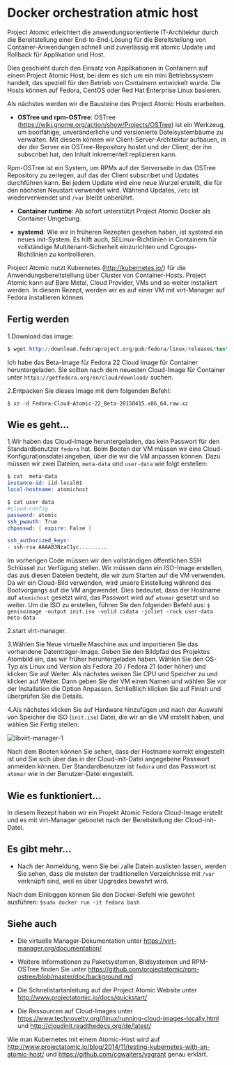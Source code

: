 # Docker orchestration atmic host

Project Atomic erleichtert die anwendungsorientierte IT-Architektur durch die Bereitstellung einer End-to-End-Lösung für die Bereitstellung von Container-Anwendungen schnell und zuverlässig mit atomic Update und Rollback für Applikation und Host.

Dies geschieht durch den Einsatz von Applikationen in Containern auf einem Project Atomic Host, bei dem es sich um ein mini Betriebssystem handelt, das speziell für den Betrieb von Containern entwickelt wurde. Die Hosts können auf Fedora, CentOS oder Red Hat Enterprise Linux basieren.

Als nächstes werden wir die Bausteine des Project Atomic Hosts erarbeiten.

* **OSTree und rpm-OSTree**: OSTree (https://wiki.gnome.org/action/show/Projects/OSTree) ist ein Werkzeug, um bootfähige, unveränderliche und versionierte Dateisystembäume zu verwalten. Mit diesem können wir Client-Server-Architektur aufbauen, in der der Server ein OSTree-Repository hostet und der Client, der ihn subscribet hat, den Inhalt inkrementell replizieren kann.

Rpm-OSTree ist ein System, um RPMs auf der Serverseite in das OSTree Repository zu zerlegen, auf das der Client subscribet und Updates durchführen kann. Bei jedem Update wird eine neue Wurzel erstellt, die für den nächsten Neustart verwendet wird. Während Updates, `/etc` ist wiederverwendet und `/var` bleibt unberührt.

* **Container runtime**: Ab sofort unterstützt Project Atomic Docker als Container Umgebung.

* **systemd**: Wie wir in früheren Rezepten gesehen haben, ist systemd ein neues init-System. Es hilft auch, SELinux-Richtlinien in Containern für vollständige Multitenant-Sicherheit einzurichten und Cgroups-Richtlinien zu kontrollieren.

Project Atomic nutzt Kubernetes (http://kubernetes.io/) für die Anwendungsbereitstellung über Cluster von Container-Hosts. Project Atomic kann auf Bare Metal, Cloud Provider, VMs und so weiter installiert werden. In diesem Rezept, werden wir es auf einer VM mit virt-Manager auf Fedora installieren können.

## Fertig werden

1.Download das image:

```s
$ wget http://download.fedoraproject.org/pub/fedora/linux/releases/test/22_Beta/Cloud/x86_64/Images/Fedora-Cloud-Atomic-22_Beta-20150415.x86_64.raw.xz
```

Ich habe das Beta-Image für Fedora 22 Cloud Image für Container heruntergeladen. Sie sollten nach dem neuesten Cloud-Image für Container unter `https://getfedora.org/en/cloud/download/` suchen.

2.Entpacken Sie dieses Image mit dem folgenden Befehl:

`$ xz -d Fedora-Cloud-Atomic-22_Beta-20150415.x86_64.raw.xz`

## Wie es geht…

1.Wir haben das Cloud-Image heruntergeladen, das kein Passwort für den Standardbenutzer `fedora` hat. Beim Booten der VM müssen wir eine Cloud-Konfigurationsdatei angeben, über die wir die VM anpassen können. Dazu müssen wir zwei Dateien, `meta-data` und `user-data` wie folgt erstellen:

```s
$ cat  meta-data
instance-id: iid-local01
local-hostname: atomichost

$ cat user-data
#cloud-config
password: atomic
ssh_pwauth: True
chpasswd: { expire: False }

ssh_authorized_keys:
- ssh-rsa AAAAB3NzaC1yc.........
```

Im vorherigen Code müssen wir den vollständigen öffentlichen SSH Schlüssel zur Verfügung stellen. Wir müssen dann ein ISO-Image erstellen, das aus diesen Dateien besteht, die wir zum Starten auf die VM verwenden.
Da wir ein Cloud-Bild verwenden, wird unsere Einstellung während des Bootvorgangs auf die VM angewendet. Dies bedeutet, dass der Hostname auf `atomichost` gesetzt wird, das Passwort wird auf `atomar` gesetzt und so weiter.
Um die ISO zu erstellen, führen Sie den folgenden Befehl aus:
`$ genisoimage -output init.iso -volid cidata -joliet -rock user-data meta-data`

2.start virt-manager.

3.Wählen Sie Neue virtuelle Maschine aus und importieren Sie das vorhandene Datenträger-Image. Geben Sie den Bildpfad des Projektes Atombild ein, das wir früher heruntergeladen haben. Wählen Sie den OS-Typ als Linux und Version als Fedora 20 / Fedora 21 (oder höher) und klicken Sie auf Weiter. Als nächstes weisen Sie CPU und Speicher zu und klicken auf Weiter. Dann geben Sie der VM einen Namen und wählen Sie vor der Installation die Option Anpassen. Schließlich klicken Sie auf Finish und überprüfen Sie die Details.

4.Als nächstes klicken Sie auf Hardware hinzufügen und nach der Auswahl von Speicher die ISO (`init.iso`) Datei, die wir an die VM erstellt haben, und wählen Sie Fertig stellen:

![libvirt-manager-1](https://www.packtpub.com/graphics/9781788297615/graphics/4862OS_08_08.jpg)

Nach dem Booten können Sie sehen, dass der Hostname korrekt eingestellt ist und Sie sich über das in der Cloud-init-Datei angegebene Passwort anmelden können. Der Standardbenutzer ist `fedora` und das Passwort ist `atomar` wie in der Benutzer-Datei eingestellt.

## Wie es funktioniert…

In diesem Rezept haben wir ein Projekt Atomic Fedora Cloud-Image erstellt und es mit virt-Manager gebootet nach der Bereitstellung der Cloud-init-Datei.

## Es gibt mehr…

* Nach der Anmeldung, wenn Sie bei `/`alle Datein auslisten lassen, werden Sie sehen, dass die meisten der traditionellen Verzeichnisse mit `/var` verknüpft sind, weil es über Upgrades bewahrt wird.

Nach dem Einloggen können Sie den Docker-Befehl wie gewohnt ausführen:
`$sudo docker run -it fedora bash`

## Siehe auch

* Die virtuelle Manager-Dokumentation unter https://virt-manager.org/documentation/

* Weitere Informationen zu Paketsystemen, Bildsystemen und RPM-OSTree finden Sie unter https://github.com/projectatomic/rpm-ostree/blob/master/doc/background.md

* Die Schnellstartanleitung auf der Project Atomic Website unter http://www.projectatomic.io/docs/quickstart/

* Die Ressourcen auf Cloud-Images unter https://www.technovelty.org//linux/running-cloud-images-locally.html und http://cloudinit.readthedocs.org/de/latest/

Wie man Kubernetes mit einem Atomic-Host wird auf http://www.projectatomic.io/blog/2014/11/testing-kubernetes-with-an-atomic-host/ und https://github.com/cgwalters/vagrant genau erklärt.